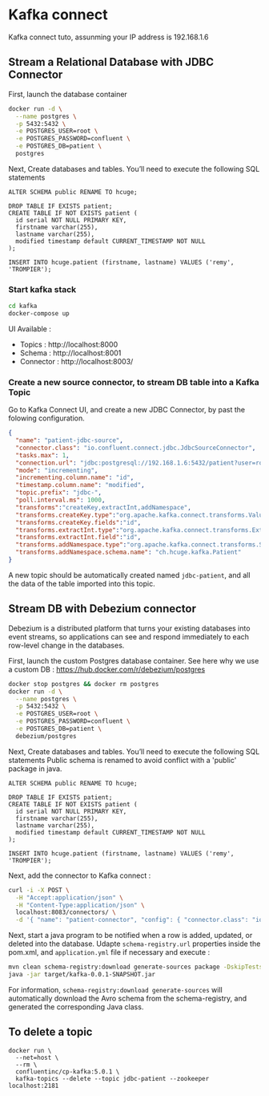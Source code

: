# Kafka connect
Kafka connect tuto, assunming your IP address is 192.168.1.6


## Stream a Relational Database with JDBC Connector
First, launch the database container
```sh
docker run -d \
  --name postgres \
  -p 5432:5432 \
  -e POSTGRES_USER=root \
  -e POSTGRES_PASSWORD=confluent \
  -e POSTGRES_DB=patient \
  postgres
```

Next, Create databases and tables. You’ll need to execute the following SQL statements

```
ALTER SCHEMA public RENAME TO hcuge;

DROP TABLE IF EXISTS patient;
CREATE TABLE IF NOT EXISTS patient (
  id serial NOT NULL PRIMARY KEY,
  firstname varchar(255),
  lastname varchar(255),
  modified timestamp default CURRENT_TIMESTAMP NOT NULL
);

INSERT INTO hcuge.patient (firstname, lastname) VALUES ('remy', 'TROMPIER');
```

### Start kafka stack
```sh
cd kafka
docker-compose up
```

UI Available : 
 - Topics : http://localhost:8000
 - Schema : http://localhost:8001
 - Connector : http://localhost:8003/


### Create a new source connector, to stream DB table into a Kafka Topic
Go to Kafka Connect UI, and create a new JDBC Connector, by past the folowing configuration.

```json
{
  "name": "patient-jdbc-source",
  "connector.class": "io.confluent.connect.jdbc.JdbcSourceConnector",
  "tasks.max": 1,
  "connection.url": "jdbc:postgresql://192.168.1.6:5432/patient?user=root&password=confluent",
  "mode": "incrementing",
  "incrementing.column.name": "id",
  "timestamp.column.name": "modified",
  "topic.prefix": "jdbc-",
  "poll.interval.ms": 1000,
  "transforms":"createKey,extractInt,addNamespace",
  "transforms.createKey.type":"org.apache.kafka.connect.transforms.ValueToKey",
  "transforms.createKey.fields":"id",
  "transforms.extractInt.type":"org.apache.kafka.connect.transforms.ExtractField$Key",
  "transforms.extractInt.field":"id",
  "transforms.addNamespace.type":"org.apache.kafka.connect.transforms.SetSchemaMetadata$Value",
  "transforms.addNamespace.schema.name": "ch.hcuge.kafka.Patient"
}
```

A new topic should be automatically created named `jdbc-patient`, and all the data of the table imported into this topic.


## Stream DB with Debezium connector
Debezium is a distributed platform that turns your existing databases into event streams, so applications can see and respond immediately to each row-level change in the databases.

First, launch the custom Postgres database container.
See here why we use a custom DB : https://hub.docker.com/r/debezium/postgres

```sh
docker stop postgres && docker rm postgres
docker run -d \
  --name postgres \
  -p 5432:5432 \
  -e POSTGRES_USER=root \
  -e POSTGRES_PASSWORD=confluent \
  -e POSTGRES_DB=patient \
  debezium/postgres
```

Next, Create databases and tables. You’ll need to execute the following SQL statements
Public schema is renamed to avoid conflict with a 'public' package in java.
```
ALTER SCHEMA public RENAME TO hcuge;

DROP TABLE IF EXISTS patient;
CREATE TABLE IF NOT EXISTS patient (
  id serial NOT NULL PRIMARY KEY,
  firstname varchar(255),
  lastname varchar(255),
  modified timestamp default CURRENT_TIMESTAMP NOT NULL
);

INSERT INTO hcuge.patient (firstname, lastname) VALUES ('remy', 'TROMPIER');
```

Next, add the connector to Kafka connect : 

```sh
curl -i -X POST \
  -H "Accept:application/json" \
  -H "Content-Type:application/json" \
  localhost:8083/connectors/ \
  -d '{ "name": "patient-connector", "config": { "connector.class": "io.debezium.connector.postgresql.PostgresConnector", "database.hostname": "192.168.1.6", "database.port": "5432", "database.user": "root", "database.password": "confluent", "database.dbname" : "patient", "database.server.name": "ch.hcuge.kafka", "table.whitelist": "hcuge.patient", "database.history.kafka.bootstrap.servers": "kafka:9092", "database.history.kafka.topic": "dbhistory.patient" } }'
```

Next, start a java program to be notified when a row is added, updated, or deleted into the database.
Udapte `schema-registry.url` properties inside the pom.xml, and `application.yml` file if necessary and execute :

```sh
mvn clean schema-registry:download generate-sources package -DskipTests
java -jar target/kafka-0.0.1-SNAPSHOT.jar
```

For information, `schema-registry:download generate-sources` will automatically download the Avro schema from the schema-registry, and generated the corresponding Java class.

## To delete a topic 
```
docker run \
  --net=host \
  --rm \
  confluentinc/cp-kafka:5.0.1 \
  kafka-topics --delete --topic jdbc-patient --zookeeper localhost:2181
```
